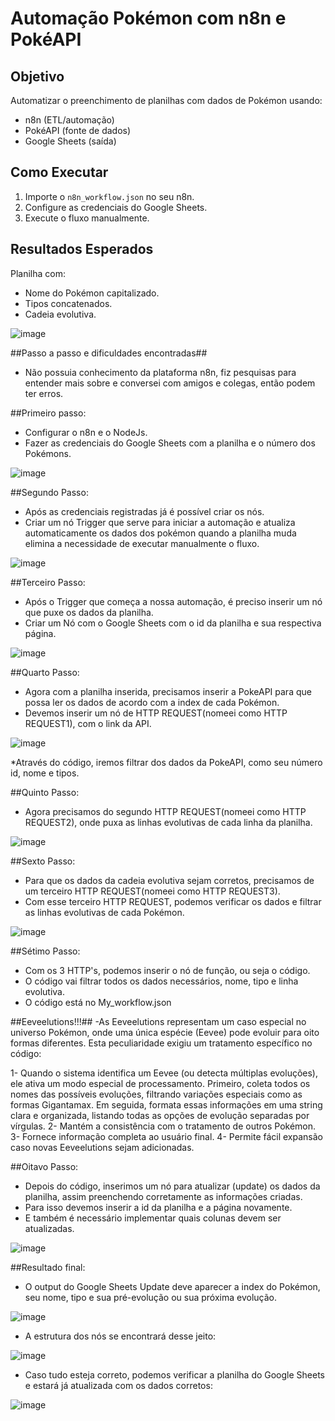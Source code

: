 # Automação Pokémon com n8n e PokéAPI

## Objetivo
Automatizar o preenchimento de planilhas com dados de Pokémon usando:
- n8n (ETL/automação)
- PokéAPI (fonte de dados)
- Google Sheets (saída)

## Como Executar
1. Importe o `n8n_workflow.json` no seu n8n.
2. Configure as credenciais do Google Sheets.
3. Execute o fluxo manualmente.

## Resultados Esperados
Planilha com:
- Nome do Pokémon capitalizado.
- Tipos concatenados.
- Cadeia evolutiva.

![image](https://github.com/user-attachments/assets/84a508d5-d72e-433f-a5fe-e6fcc6b6b2bb)


##Passo a passo e dificuldades encontradas##
- Não possuia conhecimento da plataforma n8n, fiz pesquisas para entender mais sobre e conversei com amigos e colegas, então podem ter erros.

##Primeiro passo:
- Configurar o n8n e o NodeJs.
- Fazer as credenciais do Google Sheets com a planilha e o número dos Pokémons.

![image](https://github.com/user-attachments/assets/ad4a45d4-1454-4fbc-9231-a5c708d27c29)

##Segundo Passo: 
- Após as credenciais registradas já é possível criar os nós.
- Criar um nó Trigger que serve para iniciar a automação e atualiza automaticamente os dados dos pokémon quando a planilha muda elimina a necessidade de executar manualmente o fluxo.

![image](https://github.com/user-attachments/assets/12447fa1-ba8d-4dff-84eb-c68193b071c1)

##Terceiro Passo:
- Após o Trigger que começa a nossa automação, é preciso inserir um nó que puxe os dados da planilha.
- Criar um Nó com o Google Sheets com o id da planilha e sua respectiva página.

![image](https://github.com/user-attachments/assets/5eb65c2a-a7fb-441e-8ca5-9c852e269834)

##Quarto Passo:
- Agora com a planilha inserida, precisamos inserir a PokeAPI para que possa ler os dados de acordo com a index de cada Pokémon.
- Devemos inserir um nó de HTTP REQUEST(nomeei como HTTP REQUEST1), com o link da API.

 ![image](https://github.com/user-attachments/assets/5530f5ff-6966-4db2-a969-397cc6ee1292)

*Através do código, iremos filtrar dos dados da PokeAPI, como seu número id, nome e tipos.

##Quinto Passo:
- Agora precisamos do segundo HTTP REQUEST(nomeei como HTTP REQUEST2), onde puxa as linhas evolutivas de cada linha da planilha.

![image](https://github.com/user-attachments/assets/6db10684-7b8a-452b-bae2-ecde4bf2574c)

##Sexto Passo:
- Para que os dados da cadeia evolutiva sejam corretos, precisamos de um terceiro HTTP REQUEST(nomeei como HTTP REQUEST3).
- Com esse terceiro HTTP REQUEST, podemos verificar os dados e filtrar as linhas evolutivas de cada Pokémon.

![image](https://github.com/user-attachments/assets/3bad0ca3-f318-4751-8382-4f7544135a2b)

##Sétimo Passo:
- Com os 3 HTTP's, podemos inserir o nó de função, ou seja o código.
- O código vai filtrar todos os dados necessários, nome, tipo e linha evolutiva.
- O código está no My_workflow.json

##Eeveelutions!!!##
-As Eeveelutions representam um caso especial no universo Pokémon, onde uma única espécie (Eevee) pode evoluir para oito formas diferentes. Esta peculiaridade exigiu um tratamento específico no código:

1- Quando o sistema identifica um Eevee (ou detecta múltiplas evoluções), ele ativa um modo especial de processamento. Primeiro, coleta todos os nomes das possíveis evoluções, filtrando variações especiais como as formas Gigantamax. Em seguida, formata essas informações em uma string clara e organizada, listando todas as opções de evolução separadas por vírgulas.
2- Mantém a consistência com o tratamento de outros Pokémon.
3- Fornece informação completa ao usuário final.
4- Permite fácil expansão caso novas Eeveelutions sejam adicionadas.

##Oitavo Passo:
- Depois do código, inserimos um nó para atualizar (update) os dados da planilha, assim preenchendo corretamente as informações criadas.
- Para isso devemos inserir a id da planilha e a página novamente.
- E também é necessário implementar quais colunas devem ser atualizadas.

![image](https://github.com/user-attachments/assets/90bd9b43-7918-44dc-9a68-0de9ae0eb669)

##Resultado final:
- O output do Google Sheets Update deve aparecer a index do Pokémon, seu nome, tipo e sua pré-evolução ou sua próxima evolução.

![image](https://github.com/user-attachments/assets/6ab270a1-5a86-4de5-80e4-e7767a78bbea)

- A estrutura dos nós se encontrará desse jeito:

![image](https://github.com/user-attachments/assets/68bc88b5-d05c-4931-917b-f4316957af1a)


- Caso tudo esteja correto, podemos verificar a planilha do Google Sheets e estará já atualizada com os dados corretos:

![image](https://github.com/user-attachments/assets/e5254806-97c1-4420-8a0f-7737419a4117)


